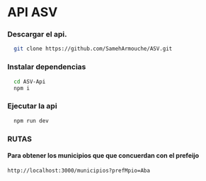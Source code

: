 # API ASV 

### Descargar el api.
```sh
  git clone https://github.com/SamehArmouche/ASV.git
```
### Instalar dependencias
```sh
  cd ASV-Api
  npm i 
```
### Ejecutar la api
```sh
  npm run dev
```

### RUTAS 
#### Para obtener los municipios que que concuerdan con el prefeijo 
```url
http://localhost:3000/municipios?prefMpio=Aba
```
